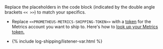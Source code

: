 Replace the placeholders in the code block (indicated by the double angle brackets `<< >>`) to match your specifics.

* Replace `<<PROMETHEUS-METRICS-SHIPPING-TOKEN>>` with a [token](https://app.logz.io/#/dashboard/settings/manage-accounts) for the Metrics account you want to ship to. Here's how to [look up your Metrics token.](https://docs.logz.io/user-guide/accounts/finding-your-metrics-account-token/)

* {% include log-shipping/listener-var.html %}



